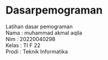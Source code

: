 # Dasarpemograman
Latihan dasar pemograman <br/>
Nama : muhammad akmal aqila <br/>
Nim : 20220040298 <br/>
Kelas : TI F 22 <br/>
Prodi : Teknik Informatika

